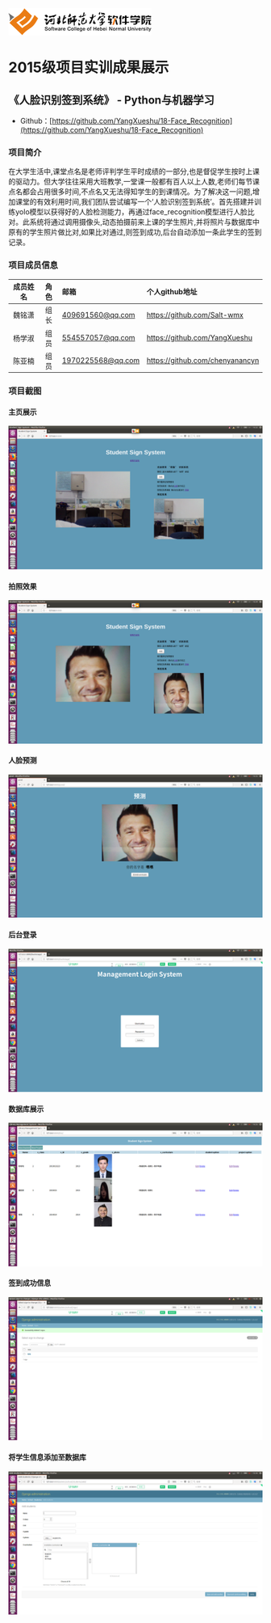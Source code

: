 <img src="../../../image/logo.png"/>

# 2015级项目实训成果展示 

## 《人脸识别签到系统》 - Python与机器学习

-  Github：[https://github.com/YangXueshu/18-Face_Recognition](https://github.com/YangXueshu/18-Face_Recognition)

### 项目简介

​	在大学生活中,课堂点名是老师评判学生平时成绩的一部分,也是督促学生按时上课的驱动力。但大学往往采用大班教学,一堂课一般都有百人以上人数,老师们每节课点名都会占用很多时间,不点名又无法得知学生的到课情况。为了解决这一问题,增加课堂的有效利用时间,我们团队尝试编写一个‘人脸识别签到系统’。首先搭建并训练yolo模型以获得好的人脸检测能力，再通过face_recognition模型进行人脸比对。此系统将通过调用摄像头,动态拍摄前来上课的学生照片,并将照片与数据库中原有的学生照片做比对,如果比对通过,则签到成功,后台自动添加一条此学生的签到记录。

### 项目成员信息

|成员姓名	|	角色		|	  邮箱		|			个人github地址|
|:---:|:---:|:---|:---|
| 魏铭潇|组长		|409691560@qq.com		|https://github.com/Salt-wmx|
|杨学淑|组员		|554557057@qq.com		|https://github.com/YangXueshu|
|陈亚楠|组员		|1970225568@qq.com		|https://github.com/chenyanancyn|

### 项目截图

#### 主页展示

![image](./image/1.png)

#### 拍照效果

![image](./image/2.png)

#### 人脸预测

![image](./image/3.png)

#### 后台登录

![image](./image/4.png)

#### 数据库展示

![image](./image/5.png)

#### 签到成功信息

![image](./image/6.png)

#### 将学生信息添加至数据库

![image](./image/7.png)

